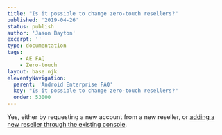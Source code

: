 ```yaml
---
title: "Is it possible to change zero-touch resellers?"
published: '2019-04-26'
status: publish
author: 'Jason Bayton'
excerpt: ''
type: documentation
tags: 
    - AE FAQ
    - Zero-touch
layout: base.njk
eleventyNavigation:
  parent: 'Android Enterprise FAQ'
  key: "Is it possible to change zero-touch resellers?"
  order: 53000
--- 
```

Yes, either by requesting a new account from a new reseller, or [adding a new reseller through the existing console](/android/android-enterprise-zero-touch-console-device-guide/#adding-resellers).

